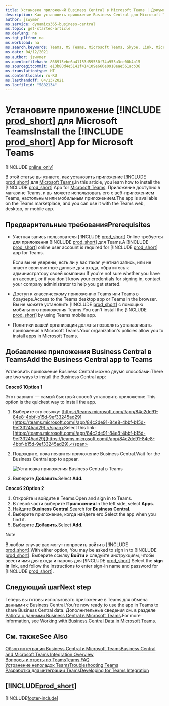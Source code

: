 ```yaml
---
title: Установка приложений Business Central в Microsoft Teams | Документация Майкрософт
description: Как установить приложение Business Central для Microsoft Teams.
author: jswymer
ms.service: dynamics365-business-central
ms.topic: get-started-article
ms.devlang: na
ms.tgt_pltfrm: na
ms.workload: na
ms.search.keywords: Teams, MS Teams, Microsoft Teams, Skype, Link, Microsoft 365, collaborate, collaboration, teamwork
ms.date: 04/12/2021
ms.author: jswymer
ms.openlocfilehash: 868915ebe6a41153d59550f74a955a3ce00b4b15
ms.sourcegitcommit: e13b80d4e5141f414109e660e0918eae561acb36
ms.translationtype: HT
ms.contentlocale: ru-RU
ms.lasthandoff: 04/13/2021
ms.locfileid: "5882134"
---
```

# <a name="install-the-prod_short-app-for-microsoft-teams"></a><span data-ttu-id="851e9-103">Установите приложение [!INCLUDE [prod_short](includes/prod_short.md)] для Microsoft Teams</span><span class="sxs-lookup"><span data-stu-id="851e9-103">Install the [!INCLUDE [prod_short](includes/prod_short.md)] App for Microsoft Teams</span></span>

[!INCLUDE [online_only](includes/online_only.md)]

<span data-ttu-id="851e9-104">В этой статье вы узнаете, как установить приложение [!INCLUDE [prod_short](includes/prod_short.md)] для [Microsoft Teams](https://www.microsoft.com/en-us/microsoft-365/microsoft-teams).</span><span class="sxs-lookup"><span data-stu-id="851e9-104">In this article, you learn how to install the [!INCLUDE [prod_short](includes/prod_short.md)] App for [Microsoft Teams](https://www.microsoft.com/en-us/microsoft-365/microsoft-teams).</span></span> <span data-ttu-id="851e9-105">Приложение доступно в магазине Teams, и вы можете использовать его с веб-приложением Teams, настольным или мобильным приложением.</span><span class="sxs-lookup"><span data-stu-id="851e9-105">The app is available on the Teams marketplace, and you can use it with the Teams web, desktop, or mobile app.</span></span>

## <a name="prerequisites"></a><span data-ttu-id="851e9-106">Предварительные требования</span><span class="sxs-lookup"><span data-stu-id="851e9-106">Prerequisites</span></span>

- <span data-ttu-id="851e9-107">Учетная запись пользователя [!INCLUDE [prod_short](includes/prod_short.md)] Online требуется для приложения [!INCLUDE [prod_short](includes/prod_short.md)] для Teams.</span><span class="sxs-lookup"><span data-stu-id="851e9-107">A [!INCLUDE [prod_short](includes/prod_short.md)] online user account is required for [!INCLUDE [prod_short](includes/prod_short.md)] app for Teams.</span></span>

    <span data-ttu-id="851e9-108">Если вы не уверены, есть ли у вас такая учетная запись, или не знаете свои учетные данные для входа, обратитесь к администратору своей компании.</span><span class="sxs-lookup"><span data-stu-id="851e9-108">If you’re not sure whether you have an account, or if you don’t know your credentials for signing in, contact your company administrator to help you get started.</span></span>

- <span data-ttu-id="851e9-109">Доступ к классическому приложению Teams или Teams в браузере.</span><span class="sxs-lookup"><span data-stu-id="851e9-109">Access to the Teams desktop app or Teams in the browser.</span></span> <span data-ttu-id="851e9-110">Вы не можете установить [!INCLUDE [prod_short](includes/prod_short.md)] с помощью мобильного приложения Teams.</span><span class="sxs-lookup"><span data-stu-id="851e9-110">You can't install the [!INCLUDE [prod_short](includes/prod_short.md)] by using Teams mobile app.</span></span>

- <span data-ttu-id="851e9-111">Политики вашей организации должны позволять устанавливать приложения в Microsoft Teams.</span><span class="sxs-lookup"><span data-stu-id="851e9-111">Your organization's policies allow you to install apps in Microsoft Teams.</span></span>

## <a name="add-the-business-central-app-to-teams"></a><span data-ttu-id="851e9-112">Добавление приложения Business Central в Teams</span><span class="sxs-lookup"><span data-stu-id="851e9-112">Add the Business Central app to Teams</span></span>

<span data-ttu-id="851e9-113">Установить приложение Business Central можно двумя способами:</span><span class="sxs-lookup"><span data-stu-id="851e9-113">There are two ways to install the Business Central app:</span></span>

<span data-ttu-id="851e9-114">**Способ 1**</span><span class="sxs-lookup"><span data-stu-id="851e9-114">**Option 1**</span></span>

<span data-ttu-id="851e9-115">Этот вариант — самый быстрый способ установить приложение.</span><span class="sxs-lookup"><span data-stu-id="851e9-115">This option is the quickest way to install the app.</span></span>

1. <span data-ttu-id="851e9-116">Выберите эту ссылку: [https://teams.microsoft.com/l/app/84c2de91-84e8-4bbf-b15d-9ef33245ad29](https://teams.microsoft.com/l/app/84c2de91-84e8-4bbf-b15d-9ef33245ad29).</span><span class="sxs-lookup"><span data-stu-id="851e9-116">Select this link: [https://teams.microsoft.com/l/app/84c2de91-84e8-4bbf-b15d-9ef33245ad29](https://teams.microsoft.com/l/app/84c2de91-84e8-4bbf-b15d-9ef33245ad29).</span></span>

2. <span data-ttu-id="851e9-117">Подождите, пока появится приложение Business Central.</span><span class="sxs-lookup"><span data-stu-id="851e9-117">Wait for the Business Central app to appear.</span></span>

    ![Установка приложения Business Central в Teams](media/teams-install-app.png)

3. <span data-ttu-id="851e9-119">Выберите **Добавить**.</span><span class="sxs-lookup"><span data-stu-id="851e9-119">Select **Add**.</span></span>

<span data-ttu-id="851e9-120">**Способ 2**</span><span class="sxs-lookup"><span data-stu-id="851e9-120">**Option 2**</span></span>

1. <span data-ttu-id="851e9-121">Откройте и войдите в Teams.</span><span class="sxs-lookup"><span data-stu-id="851e9-121">Open and sign in to Teams.</span></span>
2. <span data-ttu-id="851e9-122">В левой части выберите **Приложения**.</span><span class="sxs-lookup"><span data-stu-id="851e9-122">In the left side, select **Apps**.</span></span>
3. <span data-ttu-id="851e9-123">Найдите **Business Central**.</span><span class="sxs-lookup"><span data-stu-id="851e9-123">Search for **Business Central**.</span></span>
4. <span data-ttu-id="851e9-124">Выберите приложение, когда найдете его.</span><span class="sxs-lookup"><span data-stu-id="851e9-124">Select the app when you find it.</span></span>
5. <span data-ttu-id="851e9-125">Выберите **Добавить**.</span><span class="sxs-lookup"><span data-stu-id="851e9-125">Select **Add**.</span></span>

> [!NOTE]
> <span data-ttu-id="851e9-126">В любом случае вас могут попросить войти в [!INCLUDE [prod_short](includes/prod_short.md)].</span><span class="sxs-lookup"><span data-stu-id="851e9-126">With either option, You may be asked to sign in to [!INCLUDE [prod_short](includes/prod_short.md)].</span></span> <span data-ttu-id="851e9-127">Выберите ссылку **Войти** и следуйте инструкциям, чтобы ввести имя для входа и пароль для [!INCLUDE [prod_short](includes/prod_short.md)].</span><span class="sxs-lookup"><span data-stu-id="851e9-127">Select the **sign in** link, and follow the instructions to enter sign-in name and password for [!INCLUDE [prod_short](includes/prod_short.md)].</span></span>

## <a name="next-step"></a><span data-ttu-id="851e9-128">Следующий шаг</span><span class="sxs-lookup"><span data-stu-id="851e9-128">Next step</span></span>

<span data-ttu-id="851e9-129">Теперь вы готовы использовать приложение в Teams для обмена данными с Business Central.</span><span class="sxs-lookup"><span data-stu-id="851e9-129">You're now ready to use the app in Teams to share Business Central data.</span></span> <span data-ttu-id="851e9-130">Дополнительные сведения см. в разделе [Работа с данными Business Central в Microsoft Teams](across-working-with-teams.md).</span><span class="sxs-lookup"><span data-stu-id="851e9-130">For more information, see [Working with Business Central Data in Microsoft Teams](across-working-with-teams.md).</span></span>

## <a name="see-also"></a><span data-ttu-id="851e9-131">См. также</span><span class="sxs-lookup"><span data-stu-id="851e9-131">See Also</span></span>

[<span data-ttu-id="851e9-132">Обзор интеграции Business Central и Microsoft Teams</span><span class="sxs-lookup"><span data-stu-id="851e9-132">Business Central and Microsoft Teams Integration Overview</span></span>](across-teams-overview.md)  
[<span data-ttu-id="851e9-133">Вопросы и ответы по Teams</span><span class="sxs-lookup"><span data-stu-id="851e9-133">Teams FAQ</span></span>](teams-faq.md)  
[<span data-ttu-id="851e9-134">Устранение неполадок Teams</span><span class="sxs-lookup"><span data-stu-id="851e9-134">Troubleshooting Teams</span></span>](admin-teams-troubleshooting.md)  
[<span data-ttu-id="851e9-135">Разработка для интеграции Teams</span><span class="sxs-lookup"><span data-stu-id="851e9-135">Developing for Teams Integration</span></span>](/dynamics365/business-central/dev-itpro/developer/devenv-develop-for-teams)  

## [!INCLUDE[prod_short](includes/free_trial_md.md)]  


[!INCLUDE[footer-include](includes/footer-banner.md)]